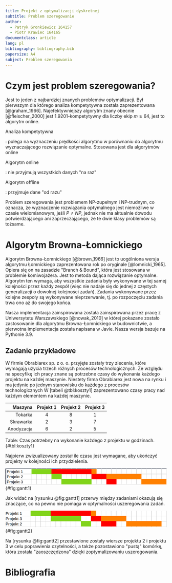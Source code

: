 ```yaml
---
title: Projekt z optymalizacji dyskretnej
subtitle: Problem szeregowanie
author:
  - Patryk Gronkiewicz 164157
  - Piotr Krawiec 164165
documentclass: article
lang: pl
bibliography: bibliography.bib
papersize: A4
subject: Problem szeregowania
---
```


# Czym jest problem szeregowania?

Jest to jeden z najbardziej znanych problemów optymalizacji. Był pierwszym dla
którego analiza kompetytywna została zaprezentowana [@graham_1966].
Najefektywniejszy algorytm znany obecnie [@fleischer_2000] jest 
1.9201-kompetytywny dla liczby ekip $m\geq 64$, jest to algorytm online.

Analiza kompetytywna

: polega na wyznaczeniu prędkości algorytmu w porównaniu do algorytmu
  wyznaczającego rozwiązanie optymalne. Stosowana jest dla algorytmów online

Algorytm online

: nie przyjmują wszystkich danych "na raz"

Algorytm offline

: przyjmuje dane "od razu"

Problem szeregowania jest problemem NP-zupełnym i NP-trudnym, co oznacza, że
wyznaczenie rozwiązania optymalnego jest niemożliwe w czasie wielomianowym,
jeśli $P \neq NP$, jednak nie ma aktualnie dowodu potwierdzającego ani
zaprzeczającego, że te dwie klasy problemów są tożsame.

# Algorytm Browna-Łomnickiego

Algorytm Browna-Łomnickiego [@brown_1966] jest to uogólniona wersja algorytmu
Łomnickiego zaprezentowana rok po oryginale [@lomnicki_1965]. Opiera się on na
zasadzie "Branch & Bound", która jest stosowana w problemie komiwojażera. Jest
to metoda dająca rozwiązanie optymalne. Algorytm ten wymaga, aby wszystkie
zadania były wykonywane w tej samej kolejności przez każdy zespół (więc nie
nadaje się do jednej z częstych generalizacji o dowolnej kolejności zadań).
Zadania wykonywane przez kolejne zespoły są wykonywane nieprzerwanie, tj. po
rozpoczęciu zadania trwa ono aż do swojego końca.

Nasza implementacja zainspirowana została zainspirowana przez pracę z
Uniwersytetu Warszawskiego [@nowak_2010] w której pokazane zostało zastosowanie
dla algorytmu Browna-Łomnickiego w budownictwie, a pierwotna implementacja
została napisana w Javie. Nasza wersja bazuje na Pythonie 3.9.

## Zadanie przykładowe

W firmie Obrabiarex sp. z o. o. przyjęte zostały trzy zlecenia, które wymagają
użycia trzech różnych procesów technologicznych. Ze względu na specyfikę ich
pracy znane są potrzebne czasy do wykonania każdego projektu na każdej maszynie.
Niestety firma Obrabiarex jest nowa na rynku i ma jedynie po jednym stanowisku
do każdego z procesów technologicznych
W [tabeli @tbl:koszty1] zaprezentowano czasy pracy nad każdym elementem na każdej
maszynie.

| Maszyna    | Projekt 1 | Projekt 2 | Projekt 3 |
|-----------:|:---------:|:---------:|:---------:|
| Tokarka    | 4         | 8         | 1         |
| Skrawarka  | 2         | 3         | 7         |
| Anodyzacja | 6         | 2         | 5         |
Table: Czas potrzebny na wykonanie każdego z projektu w godzinach. {#tbl:koszty1}

Najpierw zwizualizowany został ile czasu jest wymagane, aby ukończyć projekty w
kolejności ich przydzielenia.

![Czas wykonywania projektów w kolejności spływania](gantt-1.png){#fig:gantt1}

Jak widać na [rysunku @fig:gantt1] przerwy między zadaniami okazują się znaczące,
co na pewno nie pomaga w optymalności uszeregowania zadań.

![Rozwiązanie optymalne](gantt-2.png){#fig:gantt2}

Na [rysunku @fig:gantt2] przestawione zostały wiersze projektu 2 i projektu 3 w
celu poprawienia czytelności, a także pozostawiono "pustą" komórkę, która
została "zaoszczędzona" dzięki zoptymalizowaniu uszeregowania.

# Bibliografia
